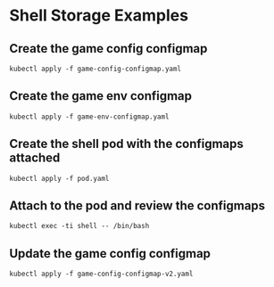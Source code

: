 # Shell Storage Examples

## Create the game config configmap

```
kubectl apply -f game-config-configmap.yaml
```

## Create the game env configmap

```
kubectl apply -f game-env-configmap.yaml
```

## Create the shell pod with the configmaps attached

```
kubectl apply -f pod.yaml
```

## Attach to the pod and review the configmaps

```
kubectl exec -ti shell -- /bin/bash
```

## Update the game config configmap

```
kubectl apply -f game-config-configmap-v2.yaml
```
